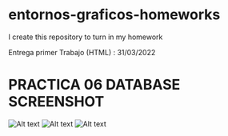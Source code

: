 # entornos-graficos-homeworks

I create this repository to turn in my homework

Entrega primer Trabajo (HTML) : 31/03/2022

# PRACTICA 06 DATABASE SCREENSHOT

![Alt text](/HomeWork/PHP/Pract_06_Database/create.png?raw=true "Form create City")
![Alt text](/HomeWork/PHP/Pract_06_Database/edit.png?raw=true "Form edit City")
![Alt text](/HomeWork/PHP/Pract_06_Database/show.png?raw=true "List Cities")
